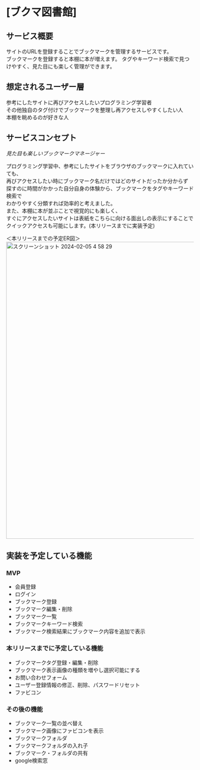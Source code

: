 # [ブクマ図書館]

## サービス概要
サイトのURLを登録することでブックマークを管理するサービスです。  
ブックマークを登録すると本棚に本が増えます。
タグやキーワード検索で見つけやすく、見た目にも楽しく管理ができます。  

## 想定されるユーザー層
参考にしたサイトに再びアクセスしたいプログラミング学習者  
その他独自のタグ付けでブックマークを整理し再アクセスしやすくしたい人  
本棚を眺めるのが好きな人  

## サービスコンセプト
*見た目も楽しいブックマークマネージャー*  

プログラミング学習中、参考にしたサイトをブラウザのブックマークに入れていても、  
再びアクセスしたい時にブックマーク名だけではどのサイトだったか分からず  
探すのに時間がかかった自分自身の体験から、ブックマークをタグやキーワード検索で  
わかりやすく分類すれば効率的と考えました。  
また、本棚に本が並ぶことで視覚的にも楽しく、  
すぐにアクセスしたいサイトは表紙をこちらに向ける面出しの表示にすることで  
クイックアクセスも可能にします。(本リリースまでに実装予定)  


＜本リリースまでの予定ER図＞  
<img width="798" alt="スクリーンショット 2024-02-05 4 58 29" src="https://github.com/miurann/bookmarklibrary/assets/96119509/b0cd3c13-457f-4cb0-92fa-24a47033e9da">  

## 実装を予定している機能
### MVP
* 会員登録  
* ログイン  
* ブックマーク登録  
* ブックマーク編集・削除  
* ブックマーク一覧  
* ブックマークキーワード検索  
* ブックマーク検索結果にブックマーク内容を追加で表示  

### 本リリースまでに予定している機能
* ブックマークタグ登録・編集・削除
* ブックマーク表示画像の種類を増やし選択可能にする
* お問い合わせフォーム
* ユーザー登録情報の修正、削除、パスワードリセット
* ファビコン

### その後の機能
* ブックマーク一覧の並べ替え
* ブックマーク画像にファビコンを表示
* ブックマークフォルダ
* ブックマークフォルダの入れ子
* ブックマーク・フォルダの共有
* google検索窓
